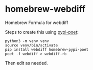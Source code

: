 # homebrew-webdiff

Homebrew Formula for webdiff

Steps to create this using [pypi-poet]:

    python3 -m venv venv
    source venv/bin/activate
    pip install webdiff homebrew-pypi-poet
    poet -f webdiff > webdiff.rb

Then edit as needed.

[pypi-poet]: https://github.com/tdsmith/homebrew-pypi-poet

